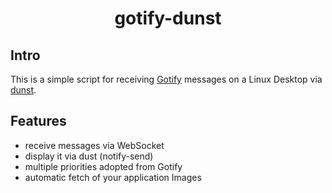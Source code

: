 <h1 align="center">gotify-dunst</h1>

## Intro
This is a simple script for receiving [Gotify](https://github.com/gotify/server) messages on a Linux Desktop via [dunst](https://dunst-project.org/).

## Features

* receive messages via WebSocket
* display it via dust (notify-send)
* multiple priorities adopted from Gotify
* automatic fetch of your application Images
